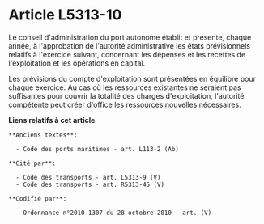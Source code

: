 # Article L5313-10

Le conseil d'administration du port autonome établit et présente, chaque année, à l'approbation de l'autorité administrative
les états prévisionnels relatifs à l'exercice suivant, concernant les dépenses et les recettes de l'exploitation et les
opérations en capital.

Les prévisions du compte d'exploitation sont présentées en équilibre pour chaque exercice. Au cas où les ressources
existantes ne seraient pas suffisantes pour couvrir la totalité des charges d'exploitation, l'autorité compétente peut créer
d'office les ressources nouvelles nécessaires.

**Liens relatifs à cet article**

	**Anciens textes**:

	  - Code des ports maritimes - art. L113-2 (Ab)

	**Cité par**:

	  - Code des transports - art. L5313-9 (V)
	  - Code des transports - art. R5313-45 (V)

	**Codifié par**:

	  - Ordonnance n°2010-1307 du 28 octobre 2010 - art. (V)

